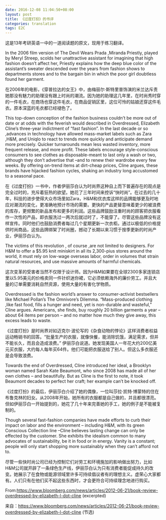```yaml
---
date: 2016-12-08 11:04:50+08:00
layout: post
title: 《过度打扮》的书评
categories: translation
tags: E2C
---
```


这是13年考研英语一中的一道阅读题的原文，现用于练习翻译。

In the 2006 film version of The Devil Wears Prada ,Miranda Priestly, played by Meryl Streep, scolds her unattractive assistant for imagining that high fashion doesn’t affect her, Priestly explains how the deep blue color of the assistant’s sweater descended over the years from fashion shows to departments stores and to the bargain bin in which the poor girl doubtless found her garment.

在2006年的电影，《穿普拉达的女王》中，由梅丽尔·斯特里普饰演的米兰达斥责她那没有魅力的助理没有跟上时尚的潮流。因为她的助理这几年里，在时尚秀时穿的一件毛衣，在商场也穿这件毛衣，在商品促销区里，这位可怜的姑娘还穿这件毛衣。原本深蓝的毛衣都已经褪色了。

This top-down conception of the fashion business couldn’t be more out of date or at odds with the feverish would described in Overdressed, Elizabeth Cline’s three-year indictment of “fast fashion”. In the last decade or so ,advances in technology have allowed mass-market labels such as Zara ,H&M, and Uniqlo to react to trends more quickly and anticipate demand more precisely. Quicker turnarounds mean less wasted inventory, more frequent release, and more profit. These labels encourage style-conscious consumers to see clothes as disposable-meant to last only a wash or two, although they don’t advertise that –and to renew their wardrobe every few weeks. By offering on-trend items at dirt-cheap prices, Cline argues, these brands have hijacked fashion cycles, shaking an industry long accustomed to a seasonal pace.

在《过度打扮》一书中，作者伊丽莎白认为时尚界这种自上而下普遍存在的观点是完全过时的，充斥着狂热的欲望。她花了三年时间来控诉“快时尚”。在过去的几十年，科技的进步使得大众市场里如Zara，H&M和优衣库这样的品牌能够更及时地应对潮流的变化，更准确地预计市场的需要。更快的产品更替意味着更少的被浪费的库存，更频繁的新品发布和更多的利润。这些品牌鼓励注重时尚的顾客把衣服看作一次性的产品，即衣服洗过一两次后就过时了，不能穿了。尽管这些品牌没有这样宣传。同时他们也鼓励消费者每过几个星期更新一次衣柜。通过以极低的价格提供时尚商品，这些品牌绑架了时尚圈，撼动了长期以来习惯于按季更新的时尚产业，伊丽莎白认为。

The victims of this revolution , of course ,are not limited to designers. For H&M to offer a $5.95 knit miniskirt in all its 2,300-pius stores around the world, it must rely on low-wage overseas labor, order in volumes that strain natural resources, and use massive amounts of harmful chemicals.

这次变革的受害者当然不仅限于设计师。因为H&M如果要在全球2300多家连锁店里以5.95美元的价格卖同一件针织迷你裙，它必须依赖海外的廉价劳工。并且大量的订单需要消耗自然资源，使用大量的有害化学物质。

Overdressed is the fashion world’s answer to consumer-activist bestsellers like Michael Pollan’s The Omnivore’s Dilemma. “Mass-produced clothing ,like fast food, fills a hunger and need, yet is non-durable and wasteful,” Cline argues. Americans, she finds, buy roughly 20 billion garments a year – about 64 items per person – and no matter how much they give away, this excess leads to waste.

《过度打扮》是时尚界对如迈克尔·波伦写的《杂食动物的悖论》这样消费者权益运动畅销书的回答。“批量生产的衣服，就像快餐，能消除饥饿，满足需求，但并不能长久，而且会造成浪费。” 伊丽莎白说道。她发现美国人一年花大约200亿美元买衣服，大约每人每年买64件。他们可能把衣服送给了别人。但这么多衣服还是会导致浪费。

Towards the end of Overdressed, Cline introduced her ideal, a Brooklyn woman named Sarah Kate Beaumont, who since 2008 has made all of her own clothes – and beautifully. But as Cline is the first to note, it took Beaumont decades to perfect her craft; her example can’t be knocked off.

《过度打扮》的最后，伊丽莎白介绍了她的偶像，一位叫莎拉·凯特·博蒙特的住在布鲁克林的妇女。从2008年开始，她所有的衣服都是自己做的，并且都很漂亮。但如伊丽莎白一开始提到的，她花了几十年来完善她的手工，她的例子是不能被复制的。

Though several fast-fashion companies have made efforts to curb their impact on labor and the environment – including H&M, with its green Conscious Collection line –Cline believes lasting change can only be effected by the customer. She exhibits the idealism common to many advocates of sustainability, be it in food or in energy. Vanity is a constant; people will only start shopping more sustainably when they can’t afford not to.

尽管一些快时尚公司已经为控制它们对劳工和环境施加的影响做出努力，比如H&M公司就开辟了一条绿色生产线，伊丽莎白认为只有消费者能促成持久的改变。她展示了在食物或能源领域里许多可持续倡议者有的理想主义。虚荣心大家都有。人们只有在他们买不起这些东西时，才会更符合可持续理念地进行购买。

From:https://www.bloomberg.com/news/articles/2012-06-21/book-review-overdressed-by-elizabeth-l-dot-cline (excerpted)

来自：https://www.bloomberg.com/news/articles/2012-06-21/book-review-overdressed-by-elizabeth-l-dot-cline (节选)